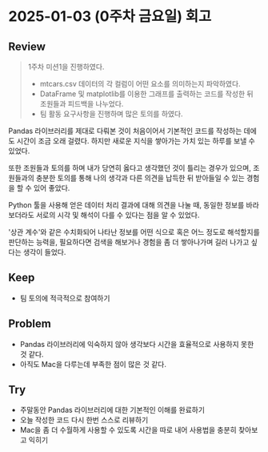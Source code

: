 # 2025-01-03 (0주차 금요일) 회고

## Review

> 1주차 미션1을 진행하였다.
> * mtcars.csv 데이터의 각 컬럼이 어떤 요소를 의미하는지 파악하였다.
> * DataFrame 및 matplotlib를 이용한 그래프를 출력하는 코드를 작성한 뒤 조원들과 피드백을 나누었다.
> * 팀 활동 요구사항을 진행하며 많은 토의를 하였다.

Pandas 라이브러리를 제대로 다뤄본 것이 처음이어서 기본적인 코드를 작성하는 데에도 시간이 조금 오래 걸렸다.
하지만 새로운 지식을 쌓아가는 가치 있는 하루를 보낼 수 있었다.

또한 조원들과 토의를 하며 내가 당연히 옳다고 생각했던 것이 틀리는 경우가 있으며,
조원들과의 충분한 토의를 통해 나의 생각과 다른 의견을 납득한 뒤 받아들일 수 있는 경험을 할 수 있어 좋았다.

Python 툴을 사용해 얻은 데이터 처리 결과에 대해 의견을 나눌 때,
동일한 정보를 바라보더라도
서로의 시각 및 해석이 다를 수 있다는 점을 알 수 있었다.

'상관 계수'와 같은 수치화되어 나타난 정보를 어떤 식으로 혹은 어느 정도로 해석할지를 판단하는 능력을,
필요하다면 검색을 해보거나 경험을 좀 더 쌓아나가며 길러 나가고 싶다는 생각이 들었다.

## Keep

* 팀 토의에 적극적으로 참여하기

## Problem

* Pandas 라이브러리에 익숙하지 않아 생각보다 시간을 효율적으로 사용하지 못한 것 같다.
* 아직도 Mac을 다루는데 부족한 점이 많은 것 같다.

## Try

* 주말동안 Pandas 라이브러리에 대한 기본적인 이해를 완료하기
* 오늘 작성한 코드 다시 한번 스스로 리뷰하기
* Mac을 좀 더 수월하게 사용할 수 있도록 시간을 따로 내어 사용법을 충분히 찾아보고 익히기